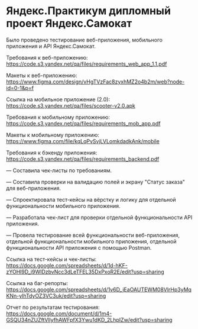 # Яндекс.Практикум дипломный проект Яндекс.Самокат
Было проведено тестирование веб-приложения, мобильного приложения и API Яндекс.Самокат.

Требования к веб-приложению: https://code.s3.yandex.net/qa/files/requirements_web_app_1.1.pdf

Макеты к веб-приложению: https://www.figma.com/design/vHgTVzFac8zyxhMZ2o4b2m/web?node-id=0-1&p=f

Ссылка на мобильное приложение (2.0): https://code.s3.yandex.net/qa/files/scooter-v2.0.apk

Требования к мобильному приложению: https://code.s3.yandex.net/qa/files/requirements_mob_app.pdf

Макеты к мобильному приложению: https://www.figma.com/file/kqLqPvSvjLVLomkdadkAnk/mobile

Требования к бэкенду приложения: https://code.s3.yandex.net/qa/files/requirements_backend.pdf

— Составила чек-листы по требованиям.

— Составила проверки на валидацию полей и экрану "Статус заказа" для веб-приложения.

— Спроектировала тест-кейсы на вёрстку и логику для отдельной функциональности мобильного приложения.

— Разработала чек-лист для проверки отдельной функциональности API приложения.

— Провела тестирование всей функциональности веб-приложения, отдельной функциональности мобильного приложения, отдельной функциональности API приложения с помощью Postman.

Ссылка на тест-кейсы и чек-листы: https://docs.google.com/spreadsheets/d/1d-hKF-zYOHl9D_i9WIDzbvNcc3dLeTFEL35DxPxoR2E/edit?usp=sharing

Ссылка на баг-репорты: https://docs.google.com/spreadsheets/d/1v6D_jEaOAUTEWM08VlrHp3yMqKNn-yIhTdyOZ3VC3uk/edit?usp=sharing

Отчет по результатам тестирования: https://docs.google.com/document/d/1m4-GSQU34nZUZftVllyfhAWFpfX3Ywu1dKD_2LhpIZw/edit?usp=sharing
